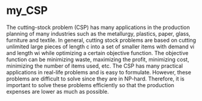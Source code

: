 ﻿
# my_CSP
The cutting-stock problem (CSP) has many applications in the production planning of
many industries such as the metallurgy, plastics, paper, glass, furniture and textile. In general,
cutting stock problems are based on cutting unlimited large pieces of length c into a set of
smaller items with demand vi and length wi while optimizing a certain objective function. The
objective function can be minimizing waste, maximizing the profit, minimizing cost,
minimizing the number of items used, etc.
The CSP has many practical applications in real-life problems and is easy to formulate.
However, these problems are difficult to solve since they are in NP-hard. Therefore, it is
important to solve these problems efficiently so that the production expenses are lower as much 
as possible.
